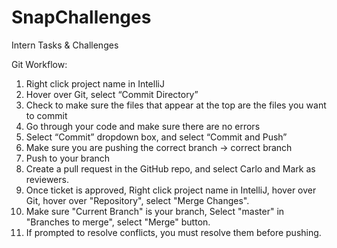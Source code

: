 # SnapChallenges
Intern Tasks &amp; Challenges

Git Workflow:
1. Right click project name in IntelliJ
2. Hover over Git, select “Commit Directory”
3. Check to make sure the files that appear at the top are the files you want to commit
4. Go through your code and make sure there are no errors
5. Select “Commit” dropdown box, and select “Commit and Push”
6. Make sure you are pushing the correct branch -> correct branch
7. Push to your branch
8. Create a pull request in the GitHub repo, and select Carlo and Mark as reviewers.
9. Once ticket is approved, Right click project name in IntelliJ, hover over Git, hover over "Repository", select "Merge Changes".
10. Make sure "Current Branch" is your branch, Select "master" in "Branches to merge", select "Merge" button.
11. If prompted to resolve conflicts, you must resolve them before pushing.

